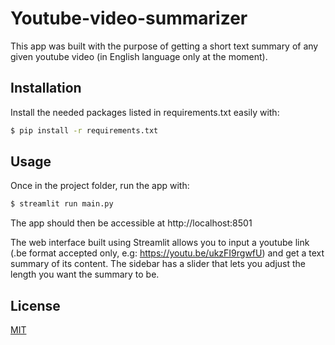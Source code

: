 # Youtube-video-summarizer

This app was built with the purpose of getting a short text summary of any given youtube video (in English language only at the moment).


## Installation

Install the needed packages listed in requirements.txt easily with:

```bash
$ pip install -r requirements.txt
```


## Usage

Once in the project folder, run the app with:

```bash
$ streamlit run main.py
```

The app should then be accessible at http://localhost:8501

The web interface built using Streamlit allows you to input a youtube link (.be format accepted only, e.g: https://youtu.be/ukzFI9rgwfU) and get a text summary of its content. The sidebar has a slider that lets you adjust the length you want the summary to be.



## License
[MIT](https://choosealicense.com/licenses/mit/)